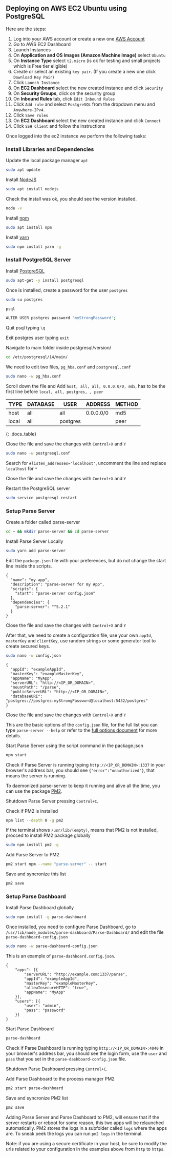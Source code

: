 ## Deploying on AWS EC2 Ubuntu using PostgreSQL

Here are the steps:

1. Log into your AWS account or create a new one [AWS Account](https://aws.amazon.com/premiumsupport/knowledge-center/create-and-activate-aws-account/)
2. Go to AWS EC2 Dashboard
3. Launch Instances
4. On **Application and OS Images (Amazon Machine Image)** select `Ubuntu`
5. On **Instance Type** select `t2.micro` (is ok for testing and small projects which is Free tier eligible)
6. Create or select an existing `key pair`. (If you create a new one click `Download Key Pair`)
7. Click `Launch Instance`
8. On **EC2 Dashboard** select the new created instance and click `Security`
9. On **Security Groups**, click on the security group
10. On **Inbound Rules** tab, click `Edit Inbound Rules`
11. Click `Add rule` and select `PostgreSQL` from the dropdown menu and `Anywhere-IPv4`.
12. Click `Save rules`
13. On **EC2 Dashboard** select the new created instance and click `Connect`
14. Click `SSH Client` and follow the instructions

Once logged into the ec2 instance we perform the following tasks:

### Install Libraries and Dependencies
Update the local package manager `apt` 
```bash
sudo apt update
```
Install [NodeJS](https://nodejs.org)
```bash
sudo apt install nodejs
```
Check the install was ok, you should see the version installed.
```bash
node -v
```

Install [npm](https://www.npmjs.com)
```bash
sudo apt install npm
```

Install [yarn](https://yarnpkg.com)
```bash
sudo npm install yarn -g
```

### Install PostgreSQL Server

Install [PostgreSQL](https://www.postgresql.org)
```bash
sudo apt-get -y install postgresql
```
Once is installed, create a password for the user `postgres`

```bash
sudo su postgres
```

```bash
psql
```

```bash
ALTER USER postgres password 'myStrongPassword';
```

Quit psql typing `\q`

Exit postgres user typing `exit`

Navigate to main folder inside postgresql/version/
```bash
cd /etc/postgresql/14/main/
```
We need to edit two files, `pg_hba.conf` and `postgresql.conf`
```bash
sudo nano -w pg_hba.conf
```
Scroll down the file and Add `host, all, all, 0.0.0.0/0, md5`, has to be the first line before `local, all, postgres, , peer`

| TYPE | DATABASE | USER | ADDRESS | METHOD |
| ---- | -------- | ---- | ------- | ------ |
| host | all | all | 0.0.0.0/0 | md5 |
| local | all | postgres |  | peer |
{: .docs_table}

Close the file and save the changes with `Control+X` and `Y`

```bash
sudo nano -w postgresql.conf
```
Search for `#listen_addresses='localhost'`, uncomment the line and replace `localhost` for `*`

Close the file and save the changes with `Control+X` and `Y`

Restart the PostgreSQL server
```bash
sudo service postgresql restart
```

### Setup Parse Server

Create a folder called parse-server
```bash
cd ~ && mkdir parse-server && cd parse-server
```

Install Parse Server Locally
```bash
sudo yarn add parse-server
```

Edit the `package.json` file with your preferences, but do not change the start line inside the scripts.
```jsonc
{
  "name": "my-app",
  "description": "parse-server for my App",
  "scripts": {
    "start": "parse-server config.json"
  },
  "dependencies": {
    "parse-server": "^5.2.1"
  }
}

```
Close the file and save the changes with `Control+X` and `Y`

After that, we need to create a configuration file, use your own `appId`, `masterKey` and `clientKey`, use random strings or some generator tool to create secured keys.

```bash
sudo nano -w config.json
```

```jsonc
{
  "appId": "exampleAppId",
  "masterKey": "exampleMasterKey",
  "appName": "MyApp",
  "serverURL": "http://<IP_OR_DOMAIN>",
  "mountPath": "/parse",
  "publicServerURL": "http://<IP_OR_DOMAIN>",
  "databaseURI": "postgres://postgres:myStrongPassword@localhost:5432/postgres"
}
```
Close the file and save the changes with `Control+X` and `Y`

This are the basic options of the `config.json` file, for the full list you can type `parse-server --help` or refer to the [full options document](https://parseplatform.org/parse-server/api/5.2.0/ParseServerOptions.html) for more details.


Start Parse Server using the script command in the package.json
```bash
npm start
```

Check if Parse Server is running typing `http://<IP_OR_DOMAIN>:1337` in your browser's address bar, you should see `{"error":"unauthorized"}`, that means the server is running.

To daemonized parse-server to keep it running and alive all the time, you can use the package [PM2](https://pm2.keymetrics.io).

Shutdown Parse Server pressing `Control+C`.

Check if PM2 is installed
 ```bash
 npm list --depth 0 -g pm2
 ``` 
If the terminal shows `/usr/lib/(empty)`, means that PM2 is not installed, procced to install PM2 package globally
```bash
sudo npm install pm2 -g
```
Add Parse Server to PM2
 ```bash
pm2 start npm --name "parse-server" -- start
``` 
Save and syncronize this list
```bash
pm2 save
``` 

### Setup Parse Dashboard

Install Parse Dashboard globally
```bash
sudo npm install -g parse-dashboard
```

Once installed, you need to configure Parse Dashboard, go to `/usr/lib/node_modules/parse-dashboard/Parse-Dashboard/` and edit the file `parse-dashboard-config.json`
```bash
sudo nano -w parse-dashboard-config.json
```
This is an example of `parse-dashboard.config.json`.
```jsonc
{
	"apps": [{
		"serverURL": "http://example.com:1337/parse",
		"appId": "exampleAppId",
		"masterKey": "exampleMasterKey",
		"allowInsecureHTTP": "true",
		"appName": "MyApp"
	}],
	"users": [{
		"user": "admin",
		"pass": "password"
	}]
}
```

Start Parse Dashboard
```bash
parse-dashboard
```

Check if Parse Dashboard is running typing `http://<IP_OR_DOMAIN>:4040` in your browser's address bar, you should see the login form, use the `user` and `pass` that you set in the `parse-dashboard-config.json` file.

Shutdown Parse Dashboard pressing `Control+C`.

Add Parse Dashboard to the process manager PM2
```bash
pm2 start parse-dashboard
``` 
 Save and syncronize PM2 list
```bash
pm2 save
``` 

Adding Parse Server and Parse Dashboard to PM2, will ensure that if the server restarts or reboot for some reason, this two apps will be relaunched automatically.
PM2 stores the logs in a subfolder called `logs` where the apps are. To sneak peek the logs you can run `pm2 logs` in the terminal.

Note: if you are using a secure certificate in your host, be sure to modify the urls related to your configuration in the examples above from `http` to `https`.